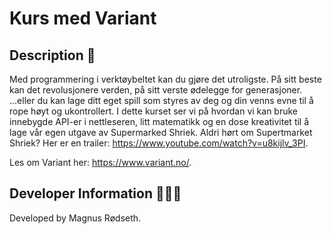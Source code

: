 # Kurs med Variant

## Description 📄

Med programmering i verktøybeltet kan du gjøre det utroligste. På sitt beste kan det revolusjonere verden, på sitt verste ødelegge for generasjoner. ...eller du kan lage ditt eget spill som styres av deg og din venns evne til å rope høyt og ukontrollert. I dette kurset ser vi på hvordan vi kan bruke innebygde API-er i nettleseren, litt matematikk og en dose kreativitet til å lage vår egen utgave av Supermarked Shriek. Aldri hørt om Supertmarket Shriek? Her er en trailer: <https://www.youtube.com/watch?v=u8kijlv_3PI>.

Les om Variant her: <https://www.variant.no/>.

## Developer Information 🙋🏼‍♂️

Developed by Magnus Rødseth.
